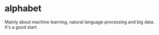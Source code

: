 # alphabet
Mainly about machine learning, natural language processing and big data.
It's a good start.
